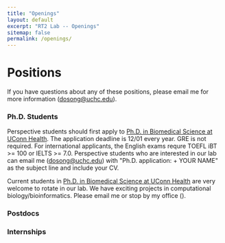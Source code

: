```yaml
---
title: "Openings"
layout: default
excerpt: "RT2 Lab -- Openings"
sitemap: false
permalink: /openings/
---
```


# Positions

If you have questions about any of these positions, please email me for more information (<dosong@uchc.edu>).

### Ph.D. Students
Perspective students should first apply to [Ph.D. in Biomedical Science at UConn Health](https://health.uconn.edu/graduate-school/academics/programs/ph-d-biomedical-science/). The application deadline is 12/01 every year. GRE is not required. For international applicants, the English exams requre TOEFL iBT >= 100 or IELTS >= 7.0. Perspective students who are interested in our lab can email me (<dosong@uchc.edu>) with "Ph.D. application: + YOUR NAME" as the subject line and include your CV.

Current students in [Ph.D. in Biomedical Science at UConn Health](https://health.uconn.edu/graduate-school/academics/programs/ph-d-biomedical-science/) are very welcome to rotate in our lab. We have exciting projects in computational biology/bioinformatics. Please email me or stop by my office ().

### Postdocs



### Internships